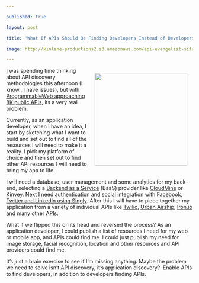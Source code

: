 ---
published: true
layout: post
title: 'What If APIs Should Be Finding Developers Instead of Developers Discovering APIs?'
image: http://kinlane-productions2.s3.amazonaws.com/api-evangelist-site/blog/API-Upside.png
---

<p><img style="padding: 15px;" src="https://s3.amazonaws.com/kinlane-productions2/api-evangelist/API-Upside.png" alt="" width="250" align="right" />
<p>I was spending time thinking about API discovery methodologies this afternoon (I know...I have issues), but with <a title="ProgrammableWeb approaching 8K public APIs" href="http://www.programmableweb.com/">ProgrammableWeb approaching 8K public APIs</a>, its a very real problem.
<p>Currently, as an application developer, when I have an idea, I start by sketching what I want to build and set out to find all of the resources I will need to make it a reality.  I pick my platform of choice and then set out to find other API resources I will need to bring my app to life.
<p>I will need a database, user management and some analytics for my back-end, selecting a <a title="Backend as a Service" href="http://apievangelist.com/2012/08/22/mobile-backend-as-a-service-roundup-and-the-future-of-web-apis/">Backend as a Service</a>&nbsp;(BaaS)&nbsp;provider like <a title="CloudMine" href="https://cloudmine.me/">CloudMine</a> or <a title="Kinvey" href="http://www.kinvey.com/">Kinvey</a>.  Next I need authentication and social integration with <a title="Facebook, Twitter and LinkedIn using Singly" href="http://www.singly.com">Facebook, Twitter and LinkedIn using Singly</a>.  After this I will have to piece together my application from a variety of individual APIs like <a title="Twilio" href="https://www.twilio.com/">Twilio</a>, <a title="Urban Airship" href="http://urbanairship.com/">Urban Airship</a>, <a title="Iron.io" href="http://Iron.io">Iron.io</a> and many other APIs.
<p>What if we flipped this on its head and reversed the process?  As an application developer, I could publish a list of resources I need for my web or mobile app, and APIs could find me.  I could just publish my need for image storage, facial recognition, location and other resources and API providers could find me.
<p>It&rsquo;s just a brain exercise to see if I&rsquo;m missing anything.  Maybe the problem we need to solve isn&rsquo;t API discovery, it&rsquo;s application discovery? &nbsp;Enable APIs to find developers, in addition to developers finding APIs.

